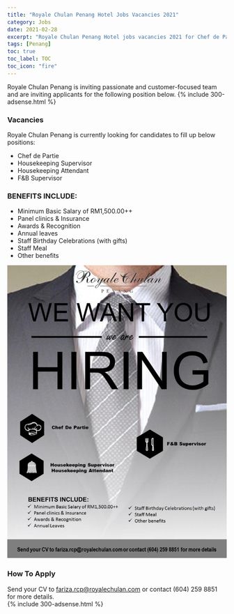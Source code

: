 ```yaml
---
title: "Royale Chulan Penang Hotel Jobs Vacancies 2021" 
category: Jobs 
date: 2021-02-28
excerpt: "Royale Chulan Penang Hotel jobs vacancies 2021 for Chef de Partie, Housekeeping and F&B Supervisor" 
tags: [Penang] 
toc: true 
toc_label: TOC 
toc_icon: "fire" 
--- 
```


Royale Chulan Penang is inviting passionate and customer-focused team and are inviting applicants for the following position below.
{% include 300-adsense.html %}

### Vacancies
Royale Chulan Penang is currently looking for candidates to fill up below positions:

- Chef de Partie
- Housekeeping Supervisor
- Housekeeping Attendant
- F&B Supervisor

### BENEFITS INCLUDE:
- Minimum Basic Salary of RM1,500.00++
- Panel clinics & Insurance
- Awards & Recognition
- Annual leaves
- Staff Birthday Celebrations (with gifts)
- Staff Meal
- Other benefits

![Royale Chulan Penang Jobs!](/assets/images/2021-02/royale-chulan-penang-jobs-vacancies-2021.jpg "Royale Chulan Penang Jobs")

### How To Apply
Send your CV to fariza.rcp@royalechulan.com or contact (604) 259 8851 for more details.<br/>
{% include 300-adsense.html %} 